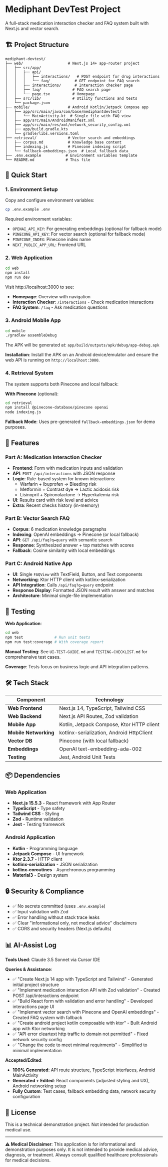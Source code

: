 # Mediphant DevTest Project

A full-stack medication interaction checker and FAQ system built with Next.js and vector search.

## 🏗️ Project Structure

```
mediphant-devtest/
├── web/                    # Next.js 14+ app-router project
│   ├── src/app/
│   │   ├── api/
│   │   │   ├── interactions/   # POST endpoint for drug interactions
│   │   │   └── faq/           # GET endpoint for FAQ search
│   │   ├── interactions/      # Interaction checker page
│   │   ├── faq/              # FAQ search page
│   │   └── page.tsx          # Homepage
│   ├── src/lib/              # Utility functions and tests
│   └── package.json
├── mobile/                 # Android Kotlin/Jetpack Compose app
│   ├── app/src/main/java/com/base/mediphantdevtest/
│   │   └── MainActivity.kt  # Single file with FAQ view
│   ├── app/src/main/AndroidManifest.xml
│   ├── app/src/main/res/xml/network_security_config.xml
│   ├── app/build.gradle.kts
│   └── gradle/libs.versions.toml
├── retrieval/              # Vector search and embeddings
│   ├── corpus.md           # Knowledge base content
│   ├── indexing.js         # Pinecone indexing script
│   └── fallback-embeddings.json  # Local fallback data
├── .env.example           # Environment variables template
└── README.md              # This file
```

## 🚀 Quick Start

### 1. Environment Setup

Copy and configure environment variables:
```bash
cp .env.example .env
```

Required environment variables:
- `OPENAI_API_KEY`: For generating embeddings (optional for fallback mode)
- `PINECONE_API_KEY`: For vector search (optional for fallback mode)
- `PINECONE_INDEX`: Pinecone index name
- `NEXT_PUBLIC_APP_URL`: Frontend URL

### 2. Web Application

```bash
cd web
npm install
npm run dev
```

Visit http://localhost:3000 to see:
- **Homepage**: Overview with navigation
- **Interaction Checker**: `/interactions` - Check medication interactions
- **FAQ System**: `/faq` - Ask medication questions

### 3. Android Mobile App

```bash
cd mobile
./gradlew assembleDebug
```

The APK will be generated at: `app/build/outputs/apk/debug/app-debug.apk`

**Installation**: Install the APK on an Android device/emulator and ensure the web API is running on `http://localhost:3000`.

### 4. Retrieval System

The system supports both Pinecone and local fallback:

**With Pinecone** (optional):
```bash
cd retrieval
npm install @pinecone-database/pinecone openai
node indexing.js
```

**Fallback Mode**: Uses pre-generated `fallback-embeddings.json` for demo purposes.

## 📱 Features

### Part A: Medication Interaction Checker
- **Frontend**: Form with medication inputs and validation
- **API**: `POST /api/interactions` with JSON response
- **Logic**: Rule-based system for known interactions:
  - Warfarin + Ibuprofen → Bleeding risk
  - Metformin + Contrast dye → Lactic acidosis risk  
  - Lisinopril + Spironolactone → Hyperkalemia risk
- **UI**: Results card with risk level and advice
- **Extra**: Recent checks history (in-memory)

### Part B: Vector Search FAQ
- **Corpus**: 6 medication knowledge paragraphs
- **Indexing**: OpenAI embeddings → Pinecone (or local fallback)
- **API**: `GET /api/faq?q=query` with semantic search
- **Response**: Synthesized answer + top matches with scores
- **Fallback**: Cosine similarity with local embeddings

### Part C: Android Native App
- **UI**: Single `FAQView` with TextField, Button, and Text components
- **Networking**: Ktor HTTP client with kotlinx-serialization
- **API Integration**: Calls `/api/faq?q=query` endpoint
- **Response Display**: Formatted JSON result with answer and matches
- **Architecture**: Minimal single-file implementation

## 🧪 Testing

**Web Application**:
```bash
cd web
npm test              # Run unit tests
npm run test:coverage # With coverage report
```

**Manual Testing**: See `UI-TEST-GUIDE.md` and `TESTING-CHECKLIST.md` for comprehensive test cases.

**Coverage**: Tests focus on business logic and API integration patterns.

## 🛠️ Tech Stack

| Component | Technology |
|-----------|------------|
| **Web Frontend** | Next.js 14, TypeScript, Tailwind CSS |
| **Web Backend** | Next.js API Routes, Zod validation |
| **Mobile App** | Kotlin, Jetpack Compose, Ktor HTTP client |
| **Mobile Networking** | kotlinx-serialization, Android HttpClient |
| **Vector DB** | Pinecone (with local fallback) |
| **Embeddings** | OpenAI text-embedding-ada-002 |
| **Testing** | Jest, Android Unit Tests |

## 📦 Dependencies

### Web Application
- **Next.js 15.5.3** - React framework with App Router
- **TypeScript** - Type safety
- **Tailwind CSS** - Styling
- **Zod** - Runtime validation
- **Jest** - Testing framework

### Android Application
- **Kotlin** - Programming language
- **Jetpack Compose** - UI framework
- **Ktor 2.3.7** - HTTP client
- **kotlinx-serialization** - JSON serialization
- **kotlinx-coroutines** - Asynchronous programming
- **Material3** - Design system

## 🔒 Security & Compliance

- ✅ No secrets committed (uses `.env.example`)
- ✅ Input validation with Zod
- ✅ Error handling without stack trace leaks
- ✅ Clear "informational only, not medical advice" disclaimers
- ✅ CORS and security headers (Next.js defaults)

## 📊 AI-Assist Log

**Tools Used**: Claude 3.5 Sonnet via Cursor IDE

**Queries & Assistance**:
- ✅ "Create Next.js 14 app with TypeScript and Tailwind" - Generated initial project structure
- ✅ "Implement medication interaction API with Zod validation" - Created POST /api/interactions endpoint  
- ✅ "Build React form with validation and error handling" - Developed interactions page UI
- ✅ "Implement vector search with Pinecone and OpenAI embeddings" - Created FAQ system with fallback
- ✅ "Create android project kotlin composable with ktor" - Built Android app with Ktor networking
- ✅ "API error cleartext http traffic to domain not permitted" - Fixed network security config
- ✅ "Change the code to meet minimal requirments" - Simplified to minimal implementation

**Accepted/Edited**:
- **100% Generated**: API route structure, TypeScript interfaces, Android MainActivity
- **Generated + Edited**: React components (adjusted styling and UX), Android networking setup
- **Fully Custom**: Test cases, fallback embedding data, network security configuration

## 📄 License

This is a technical demonstration project. Not intended for production medical use.

---

**⚠️ Medical Disclaimer**: This application is for informational and demonstration purposes only. It is not intended to provide medical advice, diagnosis, or treatment. Always consult qualified healthcare professionals for medical decisions.
